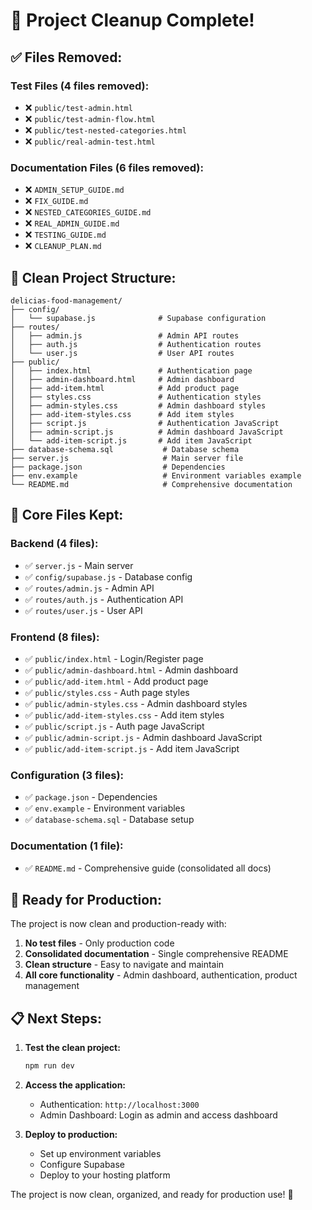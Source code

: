 # 🧹 Project Cleanup Complete!

## ✅ **Files Removed:**

### **Test Files (4 files removed):**
- ❌ `public/test-admin.html`
- ❌ `public/test-admin-flow.html` 
- ❌ `public/test-nested-categories.html`
- ❌ `public/real-admin-test.html`

### **Documentation Files (6 files removed):**
- ❌ `ADMIN_SETUP_GUIDE.md`
- ❌ `FIX_GUIDE.md`
- ❌ `NESTED_CATEGORIES_GUIDE.md`
- ❌ `REAL_ADMIN_GUIDE.md`
- ❌ `TESTING_GUIDE.md`
- ❌ `CLEANUP_PLAN.md`

## 📁 **Clean Project Structure:**

```
delicias-food-management/
├── config/
│   └── supabase.js              # Supabase configuration
├── routes/
│   ├── admin.js                 # Admin API routes
│   ├── auth.js                  # Authentication routes
│   └── user.js                  # User API routes
├── public/
│   ├── index.html               # Authentication page
│   ├── admin-dashboard.html     # Admin dashboard
│   ├── add-item.html            # Add product page
│   ├── styles.css               # Authentication styles
│   ├── admin-styles.css         # Admin dashboard styles
│   ├── add-item-styles.css      # Add item styles
│   ├── script.js                # Authentication JavaScript
│   ├── admin-script.js          # Admin dashboard JavaScript
│   └── add-item-script.js       # Add item JavaScript
├── database-schema.sql           # Database schema
├── server.js                     # Main server file
├── package.json                  # Dependencies
├── env.example                   # Environment variables example
└── README.md                     # Comprehensive documentation
```

## 🎯 **Core Files Kept:**

### **Backend (4 files):**
- ✅ `server.js` - Main server
- ✅ `config/supabase.js` - Database config
- ✅ `routes/admin.js` - Admin API
- ✅ `routes/auth.js` - Authentication API
- ✅ `routes/user.js` - User API

### **Frontend (8 files):**
- ✅ `public/index.html` - Login/Register page
- ✅ `public/admin-dashboard.html` - Admin dashboard
- ✅ `public/add-item.html` - Add product page
- ✅ `public/styles.css` - Auth page styles
- ✅ `public/admin-styles.css` - Admin dashboard styles
- ✅ `public/add-item-styles.css` - Add item styles
- ✅ `public/script.js` - Auth page JavaScript
- ✅ `public/admin-script.js` - Admin dashboard JavaScript
- ✅ `public/add-item-script.js` - Add item JavaScript

### **Configuration (3 files):**
- ✅ `package.json` - Dependencies
- ✅ `env.example` - Environment variables
- ✅ `database-schema.sql` - Database setup

### **Documentation (1 file):**
- ✅ `README.md` - Comprehensive guide (consolidated all docs)

## 🚀 **Ready for Production:**

The project is now clean and production-ready with:

1. **No test files** - Only production code
2. **Consolidated documentation** - Single comprehensive README
3. **Clean structure** - Easy to navigate and maintain
4. **All core functionality** - Admin dashboard, authentication, product management

## 📋 **Next Steps:**

1. **Test the clean project:**
   ```bash
   npm run dev
   ```

2. **Access the application:**
   - Authentication: `http://localhost:3000`
   - Admin Dashboard: Login as admin and access dashboard

3. **Deploy to production:**
   - Set up environment variables
   - Configure Supabase
   - Deploy to your hosting platform

The project is now clean, organized, and ready for production use! 🎉
